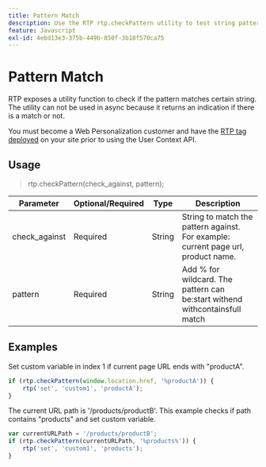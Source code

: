 ```yaml
---
title: Pattern Match
description: Use the RTP rtp.checkPattern utility to test string patterns with percent wildcards, see sync limitations, usage and URL examples, and required RTP tag setup.
feature: Javascript
exl-id: 4ebd13e3-375b-449b-850f-3b18f570ca75
---
```

# Pattern Match

RTP exposes a utility function to check if the pattern matches certain string. The utility can not be used in async because it returns an indication if there is a match or not.

You must become a Web Personalization customer and have the [RTP tag deployed](https://experienceleague.adobe.com/en/docs/marketo/using/product-docs/web-personalization/rtp-tag-implementation/deploy-the-rtp-javascript) on your site prior to using the User Context API.

## Usage

> rtp.checkPattern(check_against, pattern);

| Parameter | Optional/Required | Type | Description |
|---|---|---|---|
| check_against | Required | String | String to match the pattern against. For example: current page url, product name. |
| pattern | Required | String | Add % for wildcard. The pattern can be:start withend withcontainsfull match |

## Examples

Set custom variable in index 1 if current page URL ends with "productA".

```javascript
if (rtp.checkPattern(window.location.href, '%productA')) {
    rtp('set', 'custom1', 'productA');
}
```

The current URL path is '/products/productB'. This example checks if path contains "products" and set custom variable.

```javascript
var currentURLPath = '/products/productB';
if (rtp.checkPattern(currentURLPath, '%products%')) {
    rtp('set', 'custom1', 'products');
}
```
